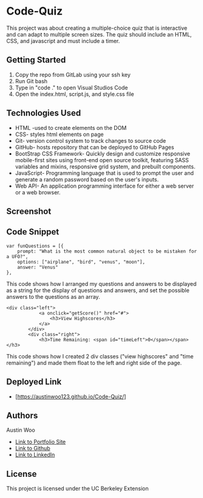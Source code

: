 # Code-Quiz
This project was about creating a multiple-choice quiz that is interactive and can adapt to multiple screen sizes. The quiz should include an HTML, CSS, and javascript and must include a timer. 
## Getting Started
1. Copy the repo from GitLab using your ssh key
2. Run Git bash
3. Type in "code ." to open Visual Studios Code
4. Open the index.html, script.js, and style.css file

## Technologies Used
- HTML -used to create elements on the DOM
- CSS- styles html elements on page
- Git- version control system to track changes to source code
- GitHub- hosts repository that can be deployed to GitHub Pages
- BootStrap CSS Framework- Quickly design and customize responsive mobile-first sites using front-end open source toolkit, featuring SASS variables and mixins, responsive grid system, and prebuilt components.
- JavaScript- Programming language that is used to prompt the user and generate a random password based on the user's inputs. 
- Web API- An application programming interface for either a web server or a web browser.

## Screenshot


## Code Snippet
```
var funQuestions = [{
    prompt: "What is the most common natural object to be mistaken for a UFO?",
    options: ["airplane", "bird", "venus", "moon"],
    answer: "Venus"
},

```
This code shows how I arranged my questions and answers to be displayed as a string for the display of questions and answers, and set the possible answers to the questions as an array. 

```
<div class="left">
            <a onclick="getScore()" href="#">
                <h3>View Highscores</h3>
            </a>
        </div>
        <div class="right">
            <h3>Time Remaining: <span id="timeLeft">0</span></span></h3>
```
This code shows how I created 2 div classes ("view highscores" and "time remaining") and made them float to the left and right side of the page.

## Deployed Link

* [https://austinwoo123.github.io/Code-Quiz/]

## Authors
Austin Woo
- [Link to Portfolio Site](https://github.com/austinwoo123/Code-Quiz)
- [Link to Github](https://github.com/austinwoo123)
- [Link to LinkedIn](https://www.linkedin.com/in/awoo95/)

## License

This project is licensed under the UC Berkeley Extension
